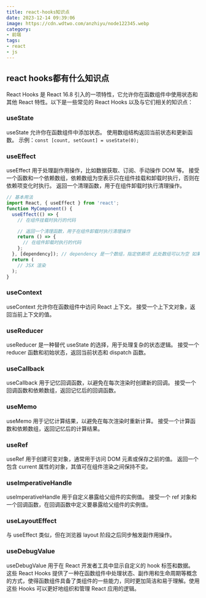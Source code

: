 ```yaml
---
title: react-hooks知识点
date: 2023-12-14 09:39:06
image: https://cdn.wdtwo.com/anzhiyu/node122345.webp
category: 
- 前端
tags: 
- react
- js
---
```


## react hooks都有什么知识点
React Hooks 是 React 16.8 引入的一项特性，它允许你在函数组件中使用状态和其他 React 特性。以下是一些常见的 React Hooks 以及与它们相关的知识点：

### useState
useState 允许你在函数组件中添加状态。
使用数组结构返回当前状态和更新函数。
示例：`const [count, setCount] = useState(0);`

### useEffect
useEffect 用于处理副作用操作，比如数据获取、订阅、手动操作 DOM 等。
接受一个函数和一个依赖数组，依赖数组为空表示只在组件挂载和卸载时执行，否则在依赖项变化时执行。
返回一个清理函数，用于在组件卸载时执行清理操作。
```jsx
// 基本用法
import React, { useEffect } from 'react';
function MyComponent() {
  useEffect(() => {
    // 在组件挂载时执行的代码

    // 返回一个清理函数，用于在组件卸载时执行清理操作
    return () => {
      // 在组件卸载时执行的代码
    };
  }, [dependency]); // dependency 是一个数组，指定依赖项 此处数组可以为空 如果为空则是默认加载组件执行
  return (
    // JSX 渲染
  );
}
```

### useContext
useContext 允许你在函数组件中访问 React 上下文。
接受一个上下文对象，返回当前上下文的值。

### useReducer
useReducer 是一种替代 useState 的选择，用于处理复杂的状态逻辑。
接受一个 reducer 函数和初始状态，返回当前状态和 dispatch 函数。

### useCallback
useCallback 用于记忆回调函数，以避免在每次渲染时创建新的回调。
接受一个回调函数和依赖数组，返回记忆后的回调函数。

### useMemo
useMemo 用于记忆计算结果，以避免在每次渲染时重新计算。
接受一个计算函数和依赖数组，返回记忆后的计算结果。

### useRef
useRef 用于创建可变对象，通常用于访问 DOM 元素或保存之前的值。
返回一个包含 current 属性的对象，其值可在组件渲染之间保持不变。

### useImperativeHandle
useImperativeHandle 用于自定义暴露给父组件的实例值。
接受一个 ref 对象和一个回调函数，在回调函数中定义要暴露给父组件的实例值。

### useLayoutEffect
与 useEffect 类似，但在浏览器 layout 阶段之后同步触发副作用操作。

### useDebugValue
useDebugValue 用于在 React 开发者工具中显示自定义的 hook 标签和数据。
这些 React Hooks 提供了一种在函数组件中处理状态、副作用和生命周期等概念的方式，使得函数组件具备了类组件的一些能力，同时更加简洁和易于理解。使用这些 Hooks 可以更好地组织和管理 React 应用的逻辑。